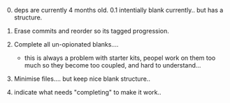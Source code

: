 
0. deps are currently 4 months old.
0.1 intentially blank currently.. but has a structure.

1. Erase commits and reorder so its tagged progression.
2. Complete all un-opionated blanks....
    - this is always a problem with starter kits, peopel work on them too much so they become too coupled, and hard to understand... 
3. Minimise files.... but keep nice blank structure.. 
4. indicate what needs "completing" to make it work..
